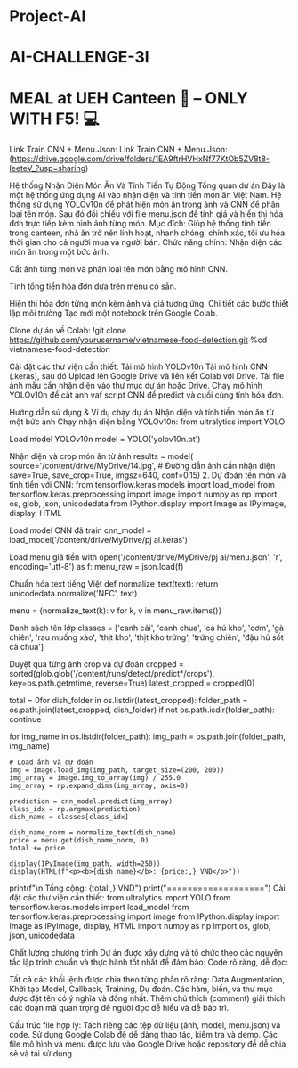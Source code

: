 # Project-AI
# AI-CHALLENGE-3I
# MEAL at UEH Canteen 🍱 –  ONLY WITH F5! 💻
Link Train CNN + Menu.Json: Link Train CNN + Menu.Json:(https://drive.google.com/drive/folders/1EA9ftrHVHxNf77KtOb5ZV8t8-IeeteV_?usp=sharing)

Hệ thống Nhận Diện Món Ăn Và Tính Tiền Tự Động Tổng quan dự án Đây là một hệ thống ứng dụng AI vào nhận diện và tính tiền món ăn Việt Nam. Hệ thống sử dụng YOLOv10n để phát hiện món ăn trong ảnh và CNN để phân loại tên món. Sau đó đối chiếu với file menu.json để tính giá và hiển thị hóa đơn trực tiếp kèm hình ảnh từng món. Mục đích: Giúp hệ thống tính tiền trong canteen, nhà ăn trở nên linh hoạt, nhanh chóng, chính xác, tối ưu hóa thời gian cho cả người mua và người bán. Chức năng chính: Nhận diện các món ăn trong một bức ảnh.

Cắt ảnh từng món và phân loại tên món bằng mô hình CNN.

Tính tổng tiền hóa đơn dựa trên menu có sẵn.

Hiển thị hóa đơn từng món kèm ảnh và giá tương ứng. Chi tiết các bước thiết lập môi trường Tạo mới một notebook trên Google Colab.

Clone dự án về Colab: !git clone https://github.com/yourusername/vietnamese-food-detection.git
%cd vietnamese-food-detection

Cài đặt các thư viện cần thiết: Tải mô hình YOLOv10n Tải mô hình CNN (.keras), sau đó Upload lên Google Drive và liên kết Colab với Drive. Tải file ảnh mẫu cần nhận diện vào thư mục dự án hoặc Drive. Chạy mô hình YOLOv10n để cắt ảnh vaf script CNN để predict và cuối cùng tính hóa đơn.

Hướng dẫn sử dụng & Ví dụ chạy dự án Nhận diện và tính tiền món ăn từ một bức ảnh Chạy nhận diện bằng YOLOv10n: from ultralytics import YOLO

Load model YOLOv10n
model = YOLO('yolov10n.pt')

Nhận diện và crop món ăn từ ảnh
results = model( source='/content/drive/MyDrive/14.jpg', # Đường dẫn ảnh cần nhận diện save=True, save_crop=True, imgsz=640, conf=0.15) 2. Dự đoán tên món và tính tiền với CNN: from tensorflow.keras.models import load_model from tensorflow.keras.preprocessing import image import numpy as np import os, glob, json, unicodedata from IPython.display import Image as IPyImage, display, HTML

Load model CNN đã train
cnn_model = load_model('/content/drive/MyDrive/pj ai.keras')

Load menu giá tiền
with open('/content/drive/MyDrive/pj ai/menu.json', 'r', encoding='utf-8') as f: menu_raw = json.load(f)

Chuẩn hóa text tiếng Việt
def normalize_text(text): return unicodedata.normalize('NFC', text)

menu = {normalize_text(k): v for k, v in menu_raw.items()}

Danh sách tên lớp
classes = ['canh cải', 'canh chua', 'cá hú kho', 'cơm', 'gà chiên', 'rau muống xào', 'thịt kho', 'thịt kho trứng', 'trứng chiên', 'đậu hủ sốt cà chua']

Duyệt qua từng ảnh crop và dự đoán
cropped = sorted(glob.glob('/content/runs/detect/predict*/crops'), key=os.path.getmtime, reverse=True) latest_cropped = cropped[0]

total = 0for dish_folder in os.listdir(latest_cropped): folder_path = os.path.join(latest_cropped, dish_folder) if not os.path.isdir(folder_path): continue

for img_name in os.listdir(folder_path):
    img_path = os.path.join(folder_path, img_name)

    # Load ảnh và dự đoán
    img = image.load_img(img_path, target_size=(200, 200))
    img_array = image.img_to_array(img) / 255.0
    img_array = np.expand_dims(img_array, axis=0)

    prediction = cnn_model.predict(img_array)
    class_idx = np.argmax(prediction)
    dish_name = classes[class_idx]

    dish_name_norm = normalize_text(dish_name)
    price = menu.get(dish_name_norm, 0)
    total += price

    display(IPyImage(img_path, width=250))
    display(HTML(f"<p><b>{dish_name}</b>: {price:,} VND</p>"))
print(f"\n Tổng cộng: {total:,} VND") print("===================") Cài đặt các thư viện cần thiết: from ultralytics import YOLO from tensorflow.keras.models import load_model from tensorflow.keras.preprocessing import image from IPython.display import Image as IPyImage, display, HTML import numpy as np import os, glob, json, unicodedata

Chất lượng chương trình Dự án được xây dựng và tổ chức theo các nguyên tắc lập trình chuẩn và thực hành tốt nhất để đảm bảo: Code rõ ràng, dễ đọc:

Tất cả các khối lệnh được chia theo từng phần rõ ràng: Data Augmentation, Khởi tạo Model, Callback, Training, Dự đoán. Các hàm, biến, và thư mục được đặt tên có ý nghĩa và đồng nhất. Thêm chú thích (comment) giải thích các đoạn mã quan trọng để người đọc dễ hiểu và dễ bảo trì.

Cấu trúc file hợp lý: Tách riêng các tệp dữ liệu (ảnh, model, menu.json) và code. Sử dụng Google Colab để dễ dàng thao tác, kiểm tra và demo. Các file mô hình và menu được lưu vào Google Drive hoặc repository để dễ chia sẻ và tái sử dụng.

